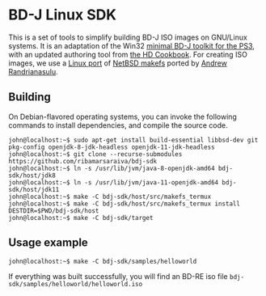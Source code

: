 # BD-J Linux SDK
This is a set of tools to simplify building BD-J ISO images on GNU/Linux systems.
It is an adaptation of the Win32 [minimal BD-J toolkit for the PS3][ps3],
with an updated authoring tool from [the HD Cookbook][hdc]. For creating ISO
images, we use a [Linux port][makefs_termux] of [NetBSD makefs][makefs] ported
by [Andrew Randrianasulu][Randrianasulu].

## Building
On Debian-flavored operating systems, you can invoke the following commands to
install dependencies, and compile the source code.

```console
john@localhost:~$ sudo apt-get install build-essential libbsd-dev git pkg-config openjdk-8-jdk-headless openjdk-11-jdk-headless
john@localhost:~$ git clone --recurse-submodules https://github.com/ribamarsaraiva/bdj-sdk
john@localhost:~$ ln -s /usr/lib/jvm/java-8-openjdk-amd64 bdj-sdk/host/jdk8
john@localhost:~$ ln -s /usr/lib/jvm/java-11-openjdk-amd64 bdj-sdk/host/jdk11
john@localhost:~$ make -C bdj-sdk/host/src/makefs_termux
john@localhost:~$ make -C bdj-sdk/host/src/makefs_termux install DESTDIR=$PWD/bdj-sdk/host
john@localhost:~$ make -C bdj-sdk/target
```

## Usage example
```console
john@localhost:~$ make -C bdj-sdk/samples/helloworld
```
If everything was built successfully, you will find an BD-RE iso file
`bdj-sdk/samples/helloworld/helloworld.iso`

[ps3]: https://ps3.brewology.com/downloads/download.php?id=2171&mcid=4
[hdc]: http://oliverlietz.github.io/bd-j/hdcookbook.html
[makefs_termux]: https://github.com/Randrianasulu/makefs_termux
[makefs]: https://man.netbsd.org/makefs.8
[Randrianasulu]: https://github.com/Randrianasulu
